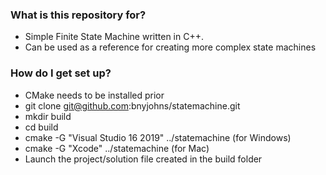 ### What is this repository for? ###

* Simple Finite State Machine written in C++.
* Can be used as a reference for creating more complex state machines

### How do I get set up? ###

* CMake needs to be installed prior
* git clone git@github.com:bnyjohns/statemachine.git
* mkdir build
* cd build
* cmake -G "Visual Studio 16 2019" ../statemachine (for Windows)
* cmake -G "Xcode" ../statemachine (for Mac)
* Launch the project/solution file created in the build folder
